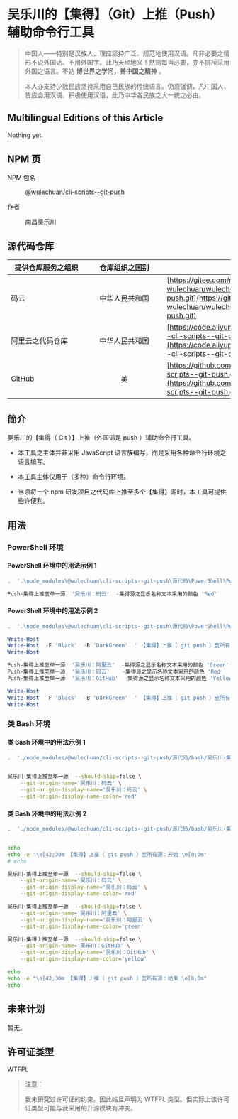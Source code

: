 <link rel="stylesheet" href="./文档集/文档的样式/wulechuan-styles-for-html-via-markdown--vscode.default.min.css">



# 吴乐川的【集得】（Git）上推（Push）辅助命令行工具

> 中国人——特别是汉族人，理应坚持广泛、规范地使用汉语。凡非必要之情形不说外国话、不用外国字。此乃天经地义！然则每当必要，亦不排斥采用外国之语言。不妨 **博世界之学问，养中国之精神** 。
>
> 本人亦支持少数民族坚持采用自己民族的传统语言。仍须强调，凡中国人，皆应会用汉语、积极使用汉语，此乃中华各民族之大一统之必由。



## Multilingual Editions of this Article

Nothing yet.




## NPM 页

<dl>
<dt>NPM 包名</dt>
<dd>

[@wulechuan/cli-scripts--git-push](https://www.npmjs.com/package/@wulechuan/cli-scripts--git-push)

</dd>
<dt>作者</dt>
<dd><p>南昌吴乐川</p></dd>
</dl>

## 源代码仓库

| <span style="display:inline-block;width:10em;">提供仓库服务之组织</span> | <span style="display:inline-block;width:10em;">仓库组织之国别</span> | 仓库地址 |
| ------------- | :----------: | ------- |
| 码云           | 中华人民共和国 | [https://gitee.com/nanchang-wulechuan/wulechuan--cli-scripts--git-push.git](https://gitee.com/nanchang-wulechuan/wulechuan--cli-scripts--git-push.git) |
| 阿里云之代码仓库 | 中华人民共和国 | [https://code.aliyun.com/wulechuan/wulechuan--cli-scripts--git-push.git](https://code.aliyun.com/wulechuan/wulechuan--cli-scripts--git-push.git) |
| GitHub         | 美           | [https://github.com/wulechuan/wulechuan--cli-scripts--git-push.git](https://github.com/wulechuan/wulechuan--cli-scripts--git-push.git) |


## 简介

吴乐川的【集得（ Git ）】上推（外国话是 push ）辅助命令行工具。

- 本工具之主体并非采用 JavaScript 语言族编写，而是采用各种命令行环境之语言编写。

- 本工具主体仅用于（多种）命令行环境。

- 当须将一个 npm 研发项目之代码库上推至多个【集得】源时，本工具可提供些许便利。


## 用法

### PowerShell 环境

#### PowerShell 环境中的用法示例 1

```powershell
.  '.\node_modules\@wulechuan\cli-scripts--git-push\源代码\PowerShell\Push-集得上推至单一源.ps1'

Push-集得上推至单一源  '吴乐川：码云'  -集得源之显示名称文本采用的颜色 'Red'
```


#### PowerShell 环境中的用法示例 2

```powershell
.  '.\node_modules\@wulechuan\cli-scripts--git-push\源代码\PowerShell\Push-集得上推至单一源.ps1'

Write-Host
Write-Host  -F 'Black'  -B 'DarkGreen'  ' 【集得】上推（ git push ）至所有源：开始 '
Write-Host

Push-集得上推至单一源  '吴乐川：阿里云'  -集得源之显示名称文本采用的颜色 'Green'
Push-集得上推至单一源  '吴乐川：码云'    -集得源之显示名称文本采用的颜色 'Red'
Push-集得上推至单一源  '吴乐川：GitHub'  -集得源之显示名称文本采用的颜色 'Yellow'

Write-Host
Write-Host  -F 'Black'  -B 'DarkGreen'  ' 【集得】上推（ git push ）至所有源：结束 '
Write-Host
```

### 类 Bash 环境

#### 类 Bash 环境中的用法示例 1

```bash
.  './node_modules/@wulechuan/cli-scripts--git-push/源代码/bash/吴乐川-集得上推至单一源.sh'


吴乐川-集得上推至单一源  --should-skip=false \
    --git-origin-name='吴乐川：码云' \
    --git-origin-display-name='吴乐川：码云' \
    --git-origin-display-name-color='red'
```

#### 类 Bash 环境中的用法示例 2

```bash
.  './node_modules/@wulechuan/cli-scripts--git-push/源代码/bash/吴乐川-集得上推至单一源.sh'


echo
echo -e "\e[42;30m 【集得】上推（ git push ）至所有源：开始 \e[0;0m"
# echo

吴乐川-集得上推至单一源  --should-skip=false \
    --git-origin-name='吴乐川：码云' \
    --git-origin-display-name='吴乐川：码云' \
    --git-origin-display-name-color='red'

吴乐川-集得上推至单一源  --should-skip=false \
    --git-origin-name='吴乐川：阿里云' \
    --git-origin-display-name='吴乐川：阿里云' \
    --git-origin-display-name-color='green'

吴乐川-集得上推至单一源  --should-skip=false \
    --git-origin-name='吴乐川：GitHub' \
    --git-origin-display-name='吴乐川：GitHub' \
    --git-origin-display-name-color='yellow'

echo
echo -e "\e[42;30m 【集得】上推（ git push ）至所有源：结束 \e[0;0m"
echo
```

## 未来计划

暂无。


## 许可证类型

WTFPL

> 注意：
>
> 我未研究过许可证的约束。因此姑且声明为 WTFPL 类型。但实际上该许可证类型可能与我采用的开源模块有冲突。

